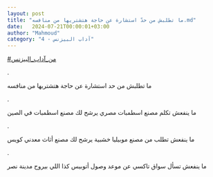 ```yaml
---
layout: post
title: "ما تطلبش من حدّ استشارة عن حاجة هتشتريها من منافسه.md"
date:   2024-07-21T00:00:01+03:00
author: "Mahmoud"
category: "4 - آداب البيزنس"
---
```

[<u>\#من_آداب_البيزنس</u>](https://www.facebook.com/hashtag/%D9%85%D9%86_%D8%A2%D8%AF%D8%A7%D8%A8_%D8%A7%D9%84%D8%A8%D9%8A%D8%B2%D9%86%D8%B3?__eep__=6&__cft__%5b0%5d=AZXKHOSr_3gcVZ_3XbdCrs4T_2yQ1kD5XPFJlCwNw4XWckh49vDcJ4nhoRJB8YxElPE03p-twBJk7hCdVD6qNUjmg49I0e34H6iCv6UxoWY91u31Tt-EST1jthM1oTRZjqeMyT0AtZ99KQl1J8LjXfj4bCQgTs6Pj52mcM0yNQMaVw&__tn__=*NK-R)

.

ما تطلبش من حد استشارة عن حاجة هتشتربها من منافسه

.

ما ينفعش تكلم مصنع اسطمبات مصري يرشح لك مصنع اسطمبات في
الصين

.

ما ينفعش تطلب من مصنع موبيليا خشبية يرشح لك مصنع أثاث
معدني كويس

.

ما ينفعش تسأل سواق تاكسي عن موعد وصول أتوبيس كذا اللي
بيروح مدينة نصر
